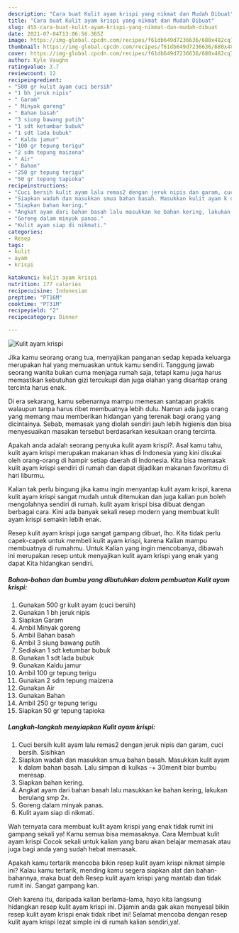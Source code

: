 ```yaml
---
description: "Cara buat Kulit ayam krispi yang nikmat dan Mudah Dibuat"
title: "Cara buat Kulit ayam krispi yang nikmat dan Mudah Dibuat"
slug: 455-cara-buat-kulit-ayam-krispi-yang-nikmat-dan-mudah-dibuat
date: 2021-07-04T13:06:56.365Z
image: https://img-global.cpcdn.com/recipes/f61db649d7236636/680x482cq70/kulit-ayam-krispi-foto-resep-utama.jpg
thumbnail: https://img-global.cpcdn.com/recipes/f61db649d7236636/680x482cq70/kulit-ayam-krispi-foto-resep-utama.jpg
cover: https://img-global.cpcdn.com/recipes/f61db649d7236636/680x482cq70/kulit-ayam-krispi-foto-resep-utama.jpg
author: Kyle Vaughn
ratingvalue: 3.7
reviewcount: 12
recipeingredient:
- "500 gr kulit ayam cuci bersih"
- "1 bh jeruk nipis"
- " Garam"
- " Minyak goreng"
- " Bahan basah"
- "3 siung bawang putih"
- "1 sdt ketumbar bubuk"
- "1 sdt lada bubuk"
- " Kaldu jamur"
- "100 gr tepung terigu"
- "2 sdm tepung maizena"
- " Air"
- " Bahan"
- "250 gr tepung terigu"
- "50 gr tepung tapioka"
recipeinstructions:
- "Cuci bersih kulit ayam lalu remas2 dengan jeruk nipis dan garam, cuci bersih. Sisihkan"
- "Siapkan wadah dan masukkan smua bahan basah. Masukkan kulit ayam k dalam bahan basah. Lalu simpan di kulkas -+ 30menit biar bumbu meresap."
- "Siapkan bahan kering."
- "Angkat ayam dari bahan basah lalu masukkan ke bahan kering, lakukan berulang smp 2x."
- "Goreng dalam minyak panas."
- "Kulit ayam siap di nikmati."
categories:
- Resep
tags:
- kulit
- ayam
- krispi

katakunci: kulit ayam krispi 
nutrition: 177 calories
recipecuisine: Indonesian
preptime: "PT16M"
cooktime: "PT31M"
recipeyield: "2"
recipecategory: Dinner

---
```



![Kulit ayam krispi](https://img-global.cpcdn.com/recipes/f61db649d7236636/680x482cq70/kulit-ayam-krispi-foto-resep-utama.jpg)

Jika kamu seorang orang tua, menyajikan panganan sedap kepada keluarga merupakan hal yang memuaskan untuk kamu sendiri. Tanggung jawab seorang  wanita bukan cuma menjaga rumah saja, tetapi kamu juga harus memastikan kebutuhan gizi tercukupi dan juga olahan yang disantap orang tercinta harus enak.

Di era  sekarang, kamu sebenarnya mampu memesan santapan praktis walaupun tanpa harus ribet membuatnya lebih dulu. Namun ada juga orang yang memang mau memberikan hidangan yang terenak bagi orang yang dicintainya. Sebab, memasak yang diolah sendiri jauh lebih higienis dan bisa menyesuaikan masakan tersebut berdasarkan kesukaan orang tercinta. 



Apakah anda adalah seorang penyuka kulit ayam krispi?. Asal kamu tahu, kulit ayam krispi merupakan makanan khas di Indonesia yang kini disukai oleh orang-orang di hampir setiap daerah di Indonesia. Kita bisa memasak kulit ayam krispi sendiri di rumah dan dapat dijadikan makanan favoritmu di hari liburmu.

Kalian tak perlu bingung jika kamu ingin menyantap kulit ayam krispi, karena kulit ayam krispi sangat mudah untuk ditemukan dan juga kalian pun boleh mengolahnya sendiri di rumah. kulit ayam krispi bisa dibuat dengan berbagai cara. Kini ada banyak sekali resep modern yang membuat kulit ayam krispi semakin lebih enak.

Resep kulit ayam krispi juga sangat gampang dibuat, lho. Kita tidak perlu capek-capek untuk membeli kulit ayam krispi, karena Kalian mampu membuatnya di rumahmu. Untuk Kalian yang ingin mencobanya, dibawah ini merupakan resep untuk menyajikan kulit ayam krispi yang enak yang dapat Kita hidangkan sendiri.

<!--inarticleads1-->

##### Bahan-bahan dan bumbu yang dibutuhkan dalam pembuatan Kulit ayam krispi:

1. Gunakan 500 gr kulit ayam (cuci bersih)
1. Gunakan 1 bh jeruk nipis
1. Siapkan  Garam
1. Ambil  Minyak goreng
1. Ambil  Bahan basah
1. Ambil 3 siung bawang putih
1. Sediakan 1 sdt ketumbar bubuk
1. Gunakan 1 sdt lada bubuk
1. Gunakan  Kaldu jamur
1. Ambil 100 gr tepung terigu
1. Gunakan 2 sdm tepung maizena
1. Gunakan  Air
1. Gunakan  Bahan
1. Ambil 250 gr tepung terigu
1. Siapkan 50 gr tepung tapioka




<!--inarticleads2-->

##### Langkah-langkah menyiapkan Kulit ayam krispi:

1. Cuci bersih kulit ayam lalu remas2 dengan jeruk nipis dan garam, cuci bersih. Sisihkan
1. Siapkan wadah dan masukkan smua bahan basah. Masukkan kulit ayam k dalam bahan basah. Lalu simpan di kulkas -+ 30menit biar bumbu meresap.
1. Siapkan bahan kering.
1. Angkat ayam dari bahan basah lalu masukkan ke bahan kering, lakukan berulang smp 2x.
1. Goreng dalam minyak panas.
1. Kulit ayam siap di nikmati.




Wah ternyata cara membuat kulit ayam krispi yang enak tidak rumit ini gampang sekali ya! Kamu semua bisa memasaknya. Cara Membuat kulit ayam krispi Cocok sekali untuk kalian yang baru akan belajar memasak atau juga bagi anda yang sudah hebat memasak.

Apakah kamu tertarik mencoba bikin resep kulit ayam krispi nikmat simple ini? Kalau kamu tertarik, mending kamu segera siapkan alat dan bahan-bahannya, maka buat deh Resep kulit ayam krispi yang mantab dan tidak rumit ini. Sangat gampang kan. 

Oleh karena itu, daripada kalian berlama-lama, hayo kita langsung hidangkan resep kulit ayam krispi ini. Dijamin anda gak akan menyesal bikin resep kulit ayam krispi enak tidak ribet ini! Selamat mencoba dengan resep kulit ayam krispi lezat simple ini di rumah kalian sendiri,ya!.

